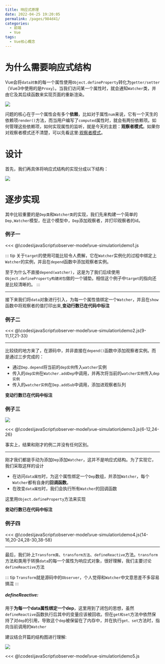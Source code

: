 ```yaml
---
title: 响应式原理
date: 2022-04-25 19:20:05
permalink: /pages/984d41/
categories:
  - 前端
  - Vue
tags:
  - Vue核心概念
---
```


# 为什么需要响应式结构

Vue会将`data对象`的每一个属性使用`Object.defineProperty`转化为`getter/setter`（Vue3中使用的是`Proxy`）。当我们访问某一个属性时，就会通知`Watcher`类，并由它及其后续函数来实现页面的重新渲染。

![](https://cn.vuejs.org/images/data.png)

问题的核心在于一个属性会有多个**依赖**，比如对于属性`num`来说，它有一个天生的依赖项`render()`方法，而当用户编写了`computed`属性时，就会有两份依赖项。如何管理这些依赖项，如何实现属性的监听，就是今天的主题：**观察者模式**。如果你对观察者模式还不清楚，可以先看这里:[观察者模式](/categories/?category=观察者模式)。

# 设计

首先，我们再具体将响应式结构的实现分成以下结构：

![](https://linyc.oss-cn-beijing.aliyuncs.com/20220501203815.png)

# 逐步实现

其中比较重要的是`Dep类`和`Watcher类`的实现，我们先来构建一个简单的`Dep,Watcher`模型，在这个模型中，`Dep`添加观察者，并打印观察者的id。

### 例子一

<<< @\codes\javaScript\observer-model\vue-simulation\demo1.js

::: tip
关于`target`的使用可能比较令人费解，它在`Watcher`实例化的过程中绑定上`Watcher`的实例，并且在`depend`函数中添加观察者实例。

至于为什么不直接`depend(watcher)`，这是为了我们后续使用`Object.defineProperty构建闭包`做的一个铺垫。相信这个例子中`target`的指向还是比较清晰的。
:::

-----

接下来我们将`data`对象进行引入，为每一个属性值绑定一个`Watcher`，并且在`show`函数中将观察者的值打印出来,**变动行数已在代码中标注**

### 例子二

<<< @\codes\javaScript\observer-model\vue-simulation\demo2.js{9-11,17,21-33}

-----

比较绕的地方来了，在源码中，并非直接在`depend()`函数中添加观察者实例。而是通过三步完成的：
- 通过`Dep.depend`将当前的`dep实例`传入`watcher`实例
- 传入的`dep实例`在`Watcher.addDep`中调用，并再次将当前的`watcher实例`传入`dep实例`
- 传入的`watcher实例`在`Dep.addSub`中调用，添加进观察者队列

**变动行数已在代码中标注**

### 例子三

![](https://linyc.oss-cn-beijing.aliyuncs.com/20220501172118.png)

<<< @\codes\javaScript\observer-model\vue-simulation\demo3.js{6-12,24-26}

事实上，结果和刚才的例二并没有任何区别。

-----

刚才我们都是手动为添加`Dep`添加`Watcher`，这并不是响应式结构。为了实现它，我们采取这样的设计

- 在访问`data属性`时，为这个属性绑定一个`Dep`数组，并添加`Watcher`，每个`Watcher`都有自身的**回调函数**。
- 在改变`data属性`时，我们会执行所有`Watcher`的回调函数

这里用`Object.defineProperty`方法来实现

**变动行数已在代码中标注**

### 例子四

<<< @\codes\javaScript\observer-model\vue-simulation\demo4.js{14-16,20-24,28-30,38-58}

------

最后，我们补上`Transform类`、`transform方法`、`defineReactive`方法。`transform`方法和类用于转换`data`的每一个属性为响应式对象，很好理解，我们主要讨论`defineReactive`方法

::: tip 
`Transform`就是源码中的`Observer`，个人觉得和`Watcher`中文意思差不多容易搞混
:::

##### defineReactive: 

用于**为每一个data属性绑定一个dep**，这里用到了闭包的思想，虽然`defineReactive`函数执行后其中的变量应该被回收。但在`get和set`方法中依然保持了对`dep`的引用，导致这个`dep`被保留在了内存中，并在执行`get、set`方法时，指向当前调用的`Watcher`

建议结合开篇的结构图进行理解:

![](https://linyc.oss-cn-beijing.aliyuncs.com/20220501194711.png)


<<< @\codes\javaScript\observer-model\vue-simulation\demo5.js

